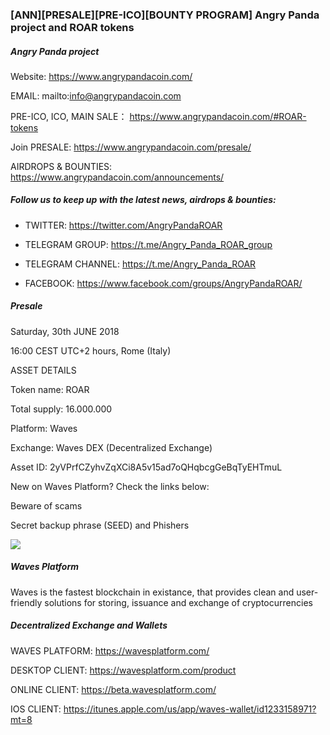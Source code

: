 ### [ANN][PRESALE][PRE-ICO][BOUNTY PROGRAM] Angry Panda project and ROAR tokens 

##### Angry Panda project

Website: https://www.angrypandacoin.com/

EMAIL: mailto:info@angrypandacoin.com

PRE-ICO, ICO, MAIN SALE： https://www.angrypandacoin.com/#ROAR-tokens

Join PRESALE: https://www.angrypandacoin.com/presale/

AIRDROPS & BOUNTIES: https://www.angrypandacoin.com/announcements/

##### Follow us to keep up with the latest news, airdrops & bounties: 

- TWITTER: https://twitter.com/AngryPandaROAR

- TELEGRAM GROUP: https://t.me/Angry_Panda_ROAR_group

- TELEGRAM CHANNEL: https://t.me/Angry_Panda_ROAR

- FACEBOOK: https://www.facebook.com/groups/AngryPandaROAR/


##### Presale
Saturday, 30th JUNE 2018

16:00 CEST UTC+2 hours, Rome (Italy)


ASSET DETAILS

Token name: ROAR

Total supply: 16.000.000

Platform:  Waves

Exchange: Waves DEX (Decentralized Exchange)

Asset ID: 2yVPrfCZyhvZqXCi8A5v15ad7oQHqbcgGeBqTyEHTmuL

New on Waves Platform? Check the links below:

Beware of scams

Secret backup phrase (SEED) and Phishers


![](https://i.imgur.com/lUAr7YF.png)


##### Waves Platform 

Waves is the fastest blockchain in existance, that provides clean and user-friendly
solutions for storing, issuance and exchange of cryptocurrencies 


##### Decentralized Exchange and Wallets 

WAVES PLATFORM: https://wavesplatform.com/

DESKTOP CLIENT: https://wavesplatform.com/product

ONLINE CLIENT: https://beta.wavesplatform.com/

IOS CLIENT: https://itunes.apple.com/us/app/waves-wallet/id1233158971?mt=8



